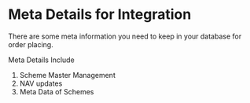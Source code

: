 # Meta Details for Integration

There are some meta information you need to keep in your database for order placing. 

Meta Details Include

1. Scheme Master Management
2. NAV updates
3. Meta Data of Schemes





